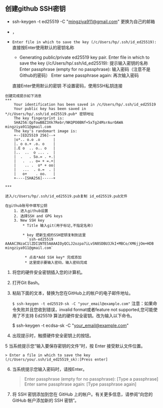 
## 创建github SSH密钥
   *  ssh-keygen -t ed25519 -C "mingziya911@gmail.com" 更换为自己的邮箱
   *  ，
   *  `Enter file in which to save the key (/c/Users/hp/.ssh/id_ed25519):`
   	直接按Enter使用默认的密钥名称
	   *  Generating public/private ed25519 key pair.
		Enter file in which to save the key (/c/Users/hp/.ssh/id_ed25519): 提示输入密钥的名称
		Enter passphrase (empty for no passphrase): 输入密码（注意不是Github的密码）
		Enter same passphrase again: 再次输入密码

		直接Enter使用默认的密钥
		不设置密码，使用SSH私钥连接

	创建完成提示如下消息
	***
		Your identification has been saved in /c/Users/hp/.ssh/id_ed25519
		Your public key has been saved in */c/Users/hp/.ssh/id_ed25519.pub* 密钥地址
		The key fingerprint is:
		SHA256:QpTowBBZ3Xk7Rebr/NKQPO0BNf+5xTg24MsrAurOAWA mingziya911@gmail.com
		The key's randomart image is:
		+--[ED25519 256]--+
		|o*.. o.o .o      |
		|. o o.+ .o. o    |
		|.E o  .. o.. o   |
		|..  ..  o ... .  |
		|  .   . So.= . +.|
		|   .  .. o= + =.+|
		|    .. .  o* + oo|
		|   ...  . o.=  . |
		|   o+    . oo.   |
		+----[SHA256]-----+

	***

	进入/c/Users/hp/.ssh/id_ed25519.pub复制 id_ed25519.pub文件

	在github账号中填写公钥
		1. 进入github设置
		2. 选择SSH and GPG keys
		3. New SSH key
			* Title 输入git(用于标记,不指定名称)

			* key 把新生成的SSH密钥复制到这里
			  `ssh-ed25519 AAAAC3NzaC1lZDI1NTE5AAAAIOyQCLJ2ozpa7iLvSN8SDBU3JkI+MBCo/XM6jjOm+HDB mingziya911@gmail.com`

			 * 点击*Add SSH key* 完成添加
			 * 这里提示要输入密码，输入密码完成

1. 将您的硬件安全密钥插入您的计算机。

2. 打开Git Bash。

3. 粘贴下面的文本，替换为您在GitHub上的帐户的电子邮件地址。

	`$ ssh-keygen -t ed25519-sk -C "your_email@example.com"`
	注意：如果命令失败并且您收到错误，invalid format或者feature not supported,您可能使用了不支持 Ed25519 算法的硬件安全密钥。改为输入以下命令。

	$ ssh-keygen -t ecdsa-sk -C "your_email@example.com"
4. 出现提示时，触摸硬件安全密钥上的按钮。

5 当系统提示您“输入要保存密钥的文件”时，按 Enter 接受默认文件位置。

	> Enter a file in which to save the key (/c/Users/you/.ssh/id_ed25519_sk):[Press enter]

6. 当系统提示您输入密码时，请按Enter。

	> Enter passphrase (empty for no passphrase): [Type a passphrase]
	> Enter same passphrase again: [Type passphrase again]
	
7. 将 SSH 密钥添加到您在 GitHub 上的帐户。有关更多信息，请参阅“向您的 GitHub 帐户添加新的 SSH 密钥”。

